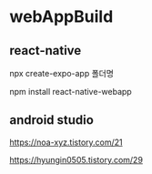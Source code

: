 # webAppBuild


## react-native

npx create-expo-app 폴더명

npm install react-native-webapp

## android studio

https://noa-xyz.tistory.com/21

https://hyungin0505.tistory.com/29
